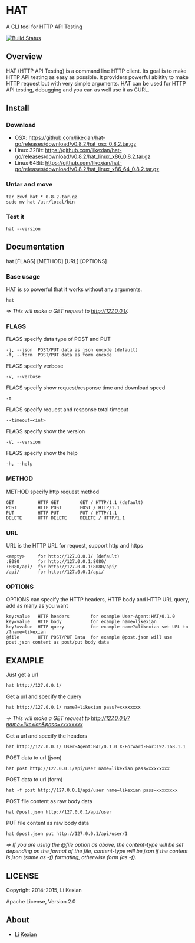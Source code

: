 # HAT

A CLI tool for HTTP API Testing

[![Build Status](https://secure.travis-ci.org/likexian/hat-go.png)](https://secure.travis-ci.org/likexian/hat-go)

## Overview

HAT (HTTP API Testing) is a command line HTTP client. Its goal is to make HTTP API testing as easy as possible. It providers powerful ablitity to make HTTP request but with very simple arguments. HAT can be used for HTTP API testing, debugging and you can as well use it as CURL.

## Install

### Download

- OSX: https://github.com/likexian/hat-go/releases/download/v0.8.2/hat_osx_0.8.2.tar.gz
- Linux 32Bit: https://github.com/likexian/hat-go/releases/download/v0.8.2/hat_linux_x86_0.8.2.tar.gz
- Linux 64Bit: https://github.com/likexian/hat-go/releases/download/v0.8.2/hat_linux_x86_64_0.8.2.tar.gz

### Untar and move

    tar zxvf hat_*_0.8.2.tar.gz
    sudo mv hat /usr/local/bin

### Test it

    hat --version

## Documentation

hat [FLAGS] [METHOD] [URL] [OPTIONS]

### Base usage

HAT is so powerful that it works without any arguments.

    hat

*=> This will make a GET request to http://127.0.0.1/.*

### FLAGS

FLAGS specify data type of POST and PUT

    -j, --json  POST/PUT data as json encode (default)
    -f, --form  POST/PUT data as form encode

FLAGS specify verbose

    -v, --verbose

FLAGS specify show request/response time and download speed

    -t

FLAGS specify request and response total timeout

    --timeout=<int>

FLAGS specify show the version

    -V, --version

FLAGS specify show the help

    -h, --help

### METHOD

METHOD specify http request method

    GET         HTTP GET        GET / HTTP/1.1 (default)
    POST        HTTP POST       POST / HTTP/1.1
    PUT         HTTP PUT        PUT / HTTP/1.1
    DELETE      HTTP DELETE     DELETE / HTTP/1.1

### URL

URL is the HTTP URL for request, support http and https

    <empty>     for http://127.0.0.1/ (default)
    :8080       for http://127.0.0.1:8080/
    :8080/api/  for http://127.0.0.1:8080/api/
    /api/       for http://127.0.0.1/api/

### OPTIONS

OPTIONS can specify the HTTP headers, HTTP body and HTTP URL query, add as many as you want

    key:value   HTTP headers        for example User-Agent:HAT/0.1.0
    key=value   HTTP body           for example name=likexian
    key?=value  HTTP query          for example name?=likexian set URL to /?name=likexian
    @file       HTTP POST/PUT Data  for example @post.json will use post.json content as post/put body data

## EXAMPLE

Just get a url

    hat http://127.0.0.1/

Get a url and specify the query

    hat http://127.0.0.1/ name?=likexian pass?=xxxxxxxx

*=> This will make a GET request to http://127.0.0.1/?name=likexian&pass=xxxxxxxx*

Get a url and specify the headers

    hat http://127.0.0.1/ User-Agent:HAT/0.1.0 X-Forward-For:192.168.1.1

POST data to url (json)

    hat post http://127.0.0.1/api/user name=likexian pass=xxxxxxxx

POST data to url (form)

    hat -f post http://127.0.0.1/api/user name=likexian pass=xxxxxxxx

POST file content as raw body data

    hat @post.json http://127.0.0.1/api/user

PUT file content as raw body data

    hat @post.json put http://127.0.0.1/api/user/1

*=> If you are using the @file option as above, the content-type will be set depending on the format of the file,
content-type will be json if the content is json (same as -f) formating, otherwise form (as -f).*

## LICENSE

Copyright 2014-2015, Li Kexian

Apache License, Version 2.0

## About

- [Li Kexian](https://www.likexian.com/)
